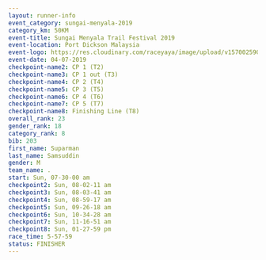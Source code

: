 ```yaml
---
layout: runner-info 
event_category: sungai-menyala-2019 
category_km: 50KM 
event-title: Sungai Menyala Trail Festival 2019 
event-location: Port Dickson Malaysia 
event-logo: https://res.cloudinary.com/raceyaya/image/upload/v1570025907/logo/smft_rwzxh1.jpg 
event-date: 04-07-2019 
checkpoint-name2: CP 1 (T2) 
checkpoint-name3: CP 1 out (T3) 
checkpoint-name4: CP 2 (T4) 
checkpoint-name5: CP 3 (T5) 
checkpoint-name6: CP 4 (T6) 
checkpoint-name7: CP 5 (T7) 
checkpoint-name8: Finishing Line (T8) 
overall_rank: 23
gender_rank: 18
category_rank: 8
bib: 203
first_name: Suparman
last_name: Samsuddin
gender: M
team_name: .
start: Sun, 07-30-00 am
checkpoint2: Sun, 08-02-11 am
checkpoint3: Sun, 08-03-41 am
checkpoint4: Sun, 08-59-17 am
checkpoint5: Sun, 09-26-18 am
checkpoint6: Sun, 10-34-28 am
checkpoint7: Sun, 11-16-51 am
checkpoint8: Sun, 01-27-59 pm
race_time: 5-57-59
status: FINISHER
---
```

